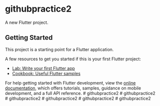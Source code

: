 # githubpractice2

A new Flutter project.

## Getting Started

This project is a starting point for a Flutter application.

A few resources to get you started if this is your first Flutter project:

- [Lab: Write your first Flutter app](https://docs.flutter.dev/get-started/codelab)
- [Cookbook: Useful Flutter samples](https://docs.flutter.dev/cookbook)

For help getting started with Flutter development, view the
[online documentation](https://docs.flutter.dev/), which offers tutorials,
samples, guidance on mobile development, and a full API reference.
#   g i t h u b p r a c t i c e 2  
 #   g i t h u b p r a c t i c e 2  
 #   g i t h u b p r a c t i c e 2  
 #   g i t h u b p r a c t i c e 2  
 #   g i t h u b p r a c t i c e 2  
 #   g i t h u b p r a c t i c e 2  
 